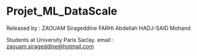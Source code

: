 # Projet_ML_DataScale

Released by :
ZAOUAM Sirageddine
FARHI Abdellah
HADJ-SAID Mohand

Students at University Paris Saclay.
email :
zaouam.sirageddine@hotmail.com